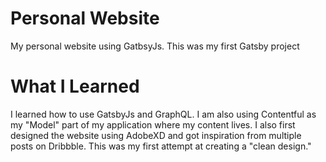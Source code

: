 # Personal Website
My personal website using GatbsyJs. This was my first Gatsby project 

# What I Learned
I learned how to use GatsbyJs and GraphQL. I am also using Contentful as my "Model" part of my application where my content lives. I also first designed the website using AdobeXD and got inspiration from multiple posts on Dribbble. This was my first attempt at creating a "clean design."
